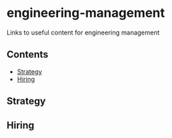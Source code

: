 # engineering-management

Links to useful content for engineering management

## Contents

- [Strategy](#Strategy)
- [Hiring](#Hiring)

## Strategy

## Hiring



